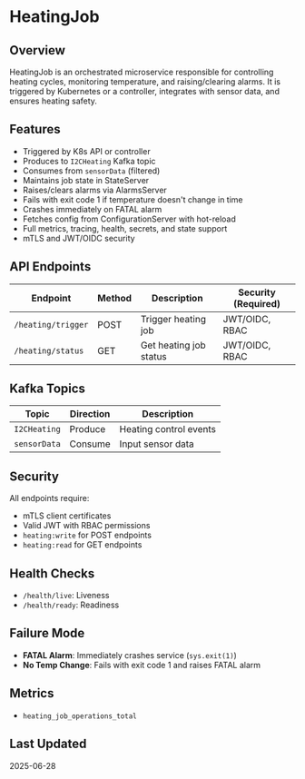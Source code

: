 # HeatingJob

## Overview

HeatingJob is an orchestrated microservice responsible for controlling heating cycles, monitoring temperature, and raising/clearing alarms. It is triggered by Kubernetes or a controller, integrates with sensor data, and ensures heating safety.

## Features

- Triggered by K8s API or controller
- Produces to `I2CHeating` Kafka topic
- Consumes from `sensorData` (filtered)
- Maintains job state in StateServer
- Raises/clears alarms via AlarmsServer
- Fails with exit code 1 if temperature doesn't change in time
- Crashes immediately on FATAL alarm
- Fetches config from ConfigurationServer with hot-reload
- Full metrics, tracing, health, secrets, and state support
- mTLS and JWT/OIDC security

## API Endpoints

| Endpoint            | Method | Description             | Security (Required)  |
|---------------------|--------|-------------------------|----------------------|
| `/heating/trigger`  | POST   | Trigger heating job     | JWT/OIDC, RBAC       |
| `/heating/status`   | GET    | Get heating job status  | JWT/OIDC, RBAC       |

## Kafka Topics

| Topic        | Direction | Description                |
|--------------|-----------|----------------------------|
| `I2CHeating` | Produce   | Heating control events     |
| `sensorData` | Consume   | Input sensor data          |

## Security

All endpoints require:

- mTLS client certificates
- Valid JWT with RBAC permissions
- `heating:write` for POST endpoints
- `heating:read` for GET endpoints

## Health Checks

- `/health/live`: Liveness
- `/health/ready`: Readiness

## Failure Mode

- **FATAL Alarm**: Immediately crashes service (`sys.exit(1)`)
- **No Temp Change**: Fails with exit code 1 and raises FATAL alarm

## Metrics

- `heating_job_operations_total`

## Last Updated

2025-06-28
